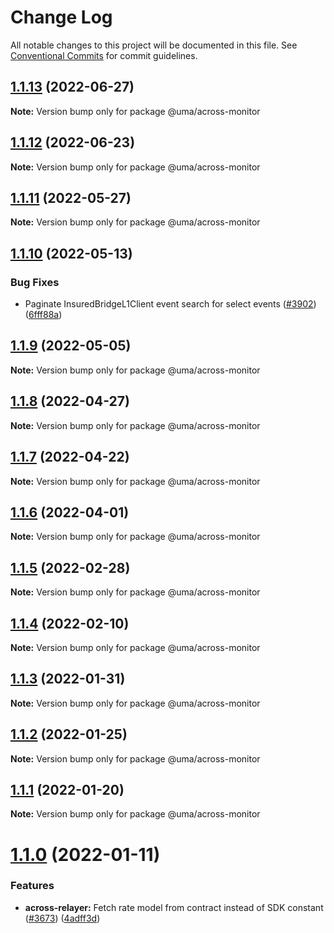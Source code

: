 # Change Log

All notable changes to this project will be documented in this file.
See [Conventional Commits](https://conventionalcommits.org) for commit guidelines.

## [1.1.13](https://github.com/UMAprotocol/protocol/compare/@uma/across-monitor@1.1.10...@uma/across-monitor@1.1.13) (2022-06-27)

**Note:** Version bump only for package @uma/across-monitor

## [1.1.12](https://github.com/UMAprotocol/protocol/compare/@uma/across-monitor@1.1.11...@uma/across-monitor@1.1.12) (2022-06-23)

**Note:** Version bump only for package @uma/across-monitor

## [1.1.11](https://github.com/UMAprotocol/protocol/compare/@uma/across-monitor@1.1.10...@uma/across-monitor@1.1.11) (2022-05-27)

**Note:** Version bump only for package @uma/across-monitor

## [1.1.10](https://github.com/UMAprotocol/protocol/compare/@uma/across-monitor@1.1.9...@uma/across-monitor@1.1.10) (2022-05-13)

### Bug Fixes

- Paginate InsuredBridgeL1Client event search for select events ([#3902](https://github.com/UMAprotocol/protocol/issues/3902)) ([6fff88a](https://github.com/UMAprotocol/protocol/commit/6fff88a4be3bc9f55cca70b54f265435ef08a1cb))

## [1.1.9](https://github.com/UMAprotocol/protocol/compare/@uma/across-monitor@1.1.8...@uma/across-monitor@1.1.9) (2022-05-05)

**Note:** Version bump only for package @uma/across-monitor

## [1.1.8](https://github.com/UMAprotocol/protocol/compare/@uma/across-monitor@1.1.7...@uma/across-monitor@1.1.8) (2022-04-27)

**Note:** Version bump only for package @uma/across-monitor

## [1.1.7](https://github.com/UMAprotocol/protocol/compare/@uma/across-monitor@1.1.6...@uma/across-monitor@1.1.7) (2022-04-22)

**Note:** Version bump only for package @uma/across-monitor

## [1.1.6](https://github.com/UMAprotocol/protocol/compare/@uma/across-monitor@1.1.5...@uma/across-monitor@1.1.6) (2022-04-01)

**Note:** Version bump only for package @uma/across-monitor

## [1.1.5](https://github.com/UMAprotocol/protocol/compare/@uma/across-monitor@1.1.4...@uma/across-monitor@1.1.5) (2022-02-28)

**Note:** Version bump only for package @uma/across-monitor

## [1.1.4](https://github.com/UMAprotocol/protocol/compare/@uma/across-monitor@1.1.3...@uma/across-monitor@1.1.4) (2022-02-10)

**Note:** Version bump only for package @uma/across-monitor

## [1.1.3](https://github.com/UMAprotocol/protocol/compare/@uma/across-monitor@1.1.2...@uma/across-monitor@1.1.3) (2022-01-31)

**Note:** Version bump only for package @uma/across-monitor

## [1.1.2](https://github.com/UMAprotocol/protocol/compare/@uma/across-monitor@1.1.1...@uma/across-monitor@1.1.2) (2022-01-25)

**Note:** Version bump only for package @uma/across-monitor

## [1.1.1](https://github.com/UMAprotocol/protocol/compare/@uma/across-monitor@1.1.0...@uma/across-monitor@1.1.1) (2022-01-20)

**Note:** Version bump only for package @uma/across-monitor

# [1.1.0](https://github.com/UMAprotocol/protocol/compare/@uma/across-monitor@1.0.0...@uma/across-monitor@1.1.0) (2022-01-11)

### Features

- **across-relayer:** Fetch rate model from contract instead of SDK constant ([#3673](https://github.com/UMAprotocol/protocol/issues/3673)) ([4adff3d](https://github.com/UMAprotocol/protocol/commit/4adff3de6e24f6e60620d47321e95e8f07902964))
